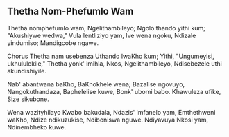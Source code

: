 ## Thetha Nom-Phefumlo Wam

Thetha nomphefumlo wam, Ngelithambileyo;
Ngolo thando yithi kum; "Akushiywe wedwa,"
Vula lentliziyo yam, Ive wena ngoku,
Ndizale yindumiso; Mandigcobe ngawe.

Chorus
Thetha nam usebenza Uthando lwaKho kum;
Yithi, "Ungumeyisi, ukhululekile,"
Thetha yonk' imihla, Nkos, Ngelithambileyo,
Ndisebezele uthi akundishiyile.

Nab' abantwana baKho, BaKhokhele wena;
Bazalise ngovuyo, Nangokuthandaza,
Baphelelise kuwe, Bonk' ubomi babo.
Khawuleza ufike, Size sikubone.

Wena wazityhilayo Kwabo bakudala,
Ndazis' imfanelo yam, Emthethweni waKho,
Ndize ndikuzukise, Ndiboniswa nguwe.
Ndiyavuya Nkosi yam, Ndinembheko kuwe.

